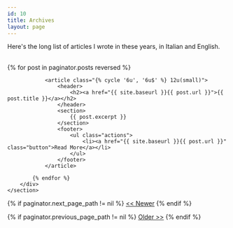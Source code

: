 ```yaml
---
id: 10
title: Archives
layout: page
---
```


Here's the long list of articles I wrote in these years, in Italian and English. 
<br />&nbsp;
<section>
        <div class="row">
            {% for post in paginator.posts reversed %}

                <article class="{% cycle '6u', '6u$' %} 12u(small)">
                    <header>
                        <h2><a href="{{ site.baseurl }}{{ post.url }}">{{ post.title }}</a></h2>
                    </header>
                    <section>
                        {{ post.excerpt }}
                    </section>
                    <footer>
                        <ul class="actions">
                            <li><a href="{{ site.baseurl }}{{ post.url }}" class="button">Read More</a></li>
                        </ul>
                    </footer>
                </article>

            {% endfor %}
        </div>
    </section>

{% if paginator.next_page_path != nil %}
<a href="{{paginator.next_page_path}}" class="button"><< Newer</a> 
{% endif %}

{% if paginator.previous_page_path != nil %}
<a href="{{paginator.previous_page_path}}" class="button pull-right">Older >></a> 
{% endif %}